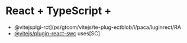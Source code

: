 # React + TypeScript + 

- @vitejsplgi-rct](ps/gtcom/vitejs/te-plug-ectblob/i/paca/luginrect/RA
- [@vitejs/plugin-react-swc](https://github.com/vitejs/vite-plgin-react-swc) uses[SC]

